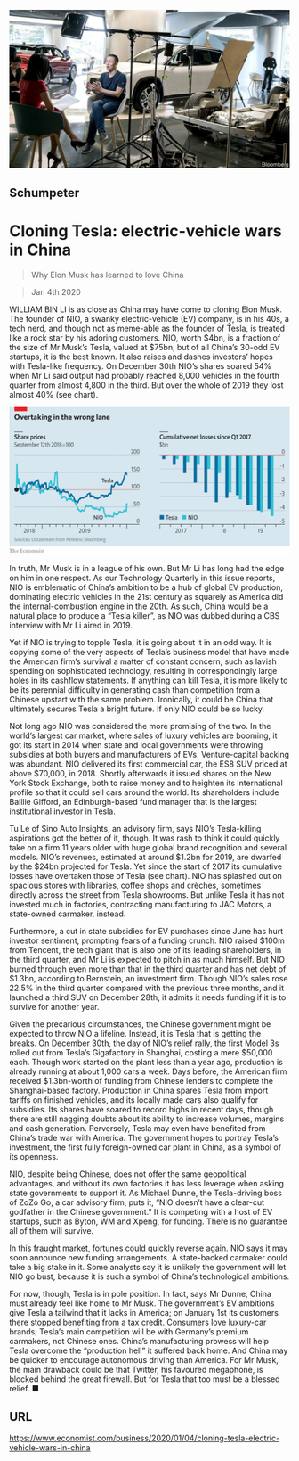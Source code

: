 ![](./images/20200104_WBP002.jpg)

## Schumpeter

# Cloning Tesla: electric-vehicle wars in China

> Why Elon Musk has learned to love China

> Jan 4th 2020

WILLIAM BIN LI is as close as China may have come to cloning Elon Musk. The founder of NIO, a swanky electric-vehicle (EV) company, is in his 40s, a tech nerd, and though not as meme-able as the founder of Tesla, is treated like a rock star by his adoring customers. NIO, worth $4bn, is a fraction of the size of Mr Musk’s Tesla, valued at $75bn, but of all China’s 30-odd EV startups, it is the best known. It also raises and dashes investors’ hopes with Tesla-like frequency. On December 30th NIO’s shares soared 54% when Mr Li said output had probably reached 8,000 vehicles in the fourth quarter from almost 4,800 in the third. But over the whole of 2019 they lost almost 40% (see chart).



![](./images/20200104_WBC245.png)

In truth, Mr Musk is in a league of his own. But Mr Li has long had the edge on him in one respect. As our Technology Quarterly in this issue reports, NIO is emblematic of China’s ambition to be a hub of global EV production, dominating electric vehicles in the 21st century as squarely as America did the internal-combustion engine in the 20th. As such, China would be a natural place to produce a “Tesla killer”, as NIO was dubbed during a CBS interview with Mr Li aired in 2019.

Yet if NIO is trying to topple Tesla, it is going about it in an odd way. It is copying some of the very aspects of Tesla’s business model that have made the American firm’s survival a matter of constant concern, such as lavish spending on sophisticated technology, resulting in correspondingly large holes in its cashflow statements. If anything can kill Tesla, it is more likely to be its perennial difficulty in generating cash than competition from a Chinese upstart with the same problem. Ironically, it could be China that ultimately secures Tesla a bright future. If only NIO could be so lucky.

Not long ago NIO was considered the more promising of the two. In the world’s largest car market, where sales of luxury vehicles are booming, it got its start in 2014 when state and local governments were throwing subsidies at both buyers and manufacturers of EVs. Venture-capital backing was abundant. NIO delivered its first commercial car, the ES8 SUV priced at above $70,000, in 2018. Shortly afterwards it issued shares on the New York Stock Exchange, both to raise money and to heighten its international profile so that it could sell cars around the world. Its shareholders include Baillie Gifford, an Edinburgh-based fund manager that is the largest institutional investor in Tesla.

Tu Le of Sino Auto Insights, an advisory firm, says NIO’s Tesla-killing aspirations got the better of it, though. It was rash to think it could quickly take on a firm 11 years older with huge global brand recognition and several models. NIO’s revenues, estimated at around $1.2bn for 2019, are dwarfed by the $24bn projected for Tesla. Yet since the start of 2017 its cumulative losses have overtaken those of Tesla (see chart). NIO has splashed out on spacious stores with libraries, coffee shops and crèches, sometimes directly across the street from Tesla showrooms. But unlike Tesla it has not invested much in factories, contracting manufacturing to JAC Motors, a state-owned carmaker, instead.

Furthermore, a cut in state subsidies for EV purchases since June has hurt investor sentiment, prompting fears of a funding crunch. NIO raised $100m from Tencent, the tech giant that is also one of its leading shareholders, in the third quarter, and Mr Li is expected to pitch in as much himself. But NIO burned through even more than that in the third quarter and has net debt of $1.3bn, according to Bernstein, an investment firm. Though NIO’s sales rose 22.5% in the third quarter compared with the previous three months, and it launched a third SUV on December 28th, it admits it needs funding if it is to survive for another year.

Given the precarious circumstances, the Chinese government might be expected to throw NIO a lifeline. Instead, it is Tesla that is getting the breaks. On December 30th, the day of NIO’s relief rally, the first Model 3s rolled out from Tesla’s Gigafactory in Shanghai, costing a mere $50,000 each. Though work started on the plant less than a year ago, production is already running at about 1,000 cars a week. Days before, the American firm received $1.3bn-worth of funding from Chinese lenders to complete the Shanghai-based factory. Production in China spares Tesla from import tariffs on finished vehicles, and its locally made cars also qualify for subsidies. Its shares have soared to record highs in recent days, though there are still nagging doubts about its ability to increase volumes, margins and cash generation. Perversely, Tesla may even have benefited from China’s trade war with America. The government hopes to portray Tesla’s investment, the first fully foreign-owned car plant in China, as a symbol of its openness.

NIO, despite being Chinese, does not offer the same geopolitical advantages, and without its own factories it has less leverage when asking state governments to support it. As Michael Dunne, the Tesla-driving boss of ZoZo Go, a car advisory firm, puts it, “NIO doesn’t have a clear-cut godfather in the Chinese government.” It is competing with a host of EV startups, such as Byton, WM and Xpeng, for funding. There is no guarantee all of them will survive.

In this fraught market, fortunes could quickly reverse again. NIO says it may soon announce new funding arrangements. A state-backed carmaker could take a big stake in it. Some analysts say it is unlikely the government will let NIO go bust, because it is such a symbol of China’s technological ambitions.

For now, though, Tesla is in pole position. In fact, says Mr Dunne, China must already feel like home to Mr Musk. The government’s EV ambitions give Tesla a tailwind that it lacks in America; on January 1st its customers there stopped benefiting from a tax credit. Consumers love luxury-car brands; Tesla’s main competition will be with Germany’s premium carmakers, not Chinese ones. China’s manufacturing prowess will help Tesla overcome the “production hell” it suffered back home. And China may be quicker to encourage autonomous driving than America. For Mr Musk, the main drawback could be that Twitter, his favoured megaphone, is blocked behind the great firewall. But for Tesla that too must be a blessed relief. ■

## URL

https://www.economist.com/business/2020/01/04/cloning-tesla-electric-vehicle-wars-in-china
